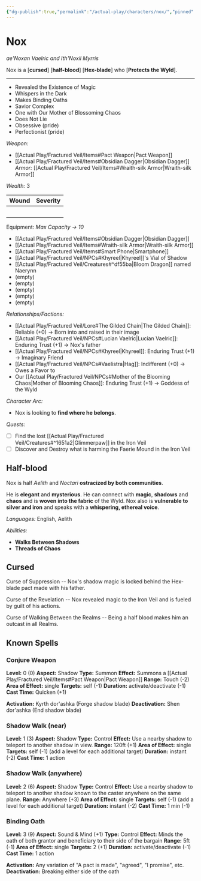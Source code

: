 ```yaml
---
{"dg-publish":true,"permalink":"/actual-play/characters/nox/","pinned":true}
---
```


# Nox
_ae'Noxan Vaelric and Ith'Noxil Myrris_

Nox is a \[**cursed**] \[**half-blood**] \[**Hex-blade**] who \[**Protects the Wyld**].

***
* Revealed the Existence of Magic
* Whispers in the Dark
* Makes Binding Oaths
* Savior Complex
* One with Our Mother of Blossoming Chaos
* Does Not Lie
* Obsessive (pride)
* Perfectionist (pride)

_Weapon:_ 
* [[Actual Play/Fractured Veil/Items#Pact Weapon\|Pact Weapon]]
* [[Actual Play/Fractured Veil/Items#Obsidian Dagger\|Obsidian Dagger]]
_Armor:_ [[Actual Play/Fractured Veil/Items#Wraith-silk Armor\|Wraith-silk Armor]]

_Wealth:_ 3

| Wound | Severity |
| ----- | -------- |
|       |          |
|       |          |
|       |          |
|       |          |
|       |          |

Equipment: _Max Capacity → 10_
* [[Actual Play/Fractured Veil/Items#Obsidian Dagger\|Obsidian Dagger]]
* [[Actual Play/Fractured Veil/Items#Wraith-silk Armor\|Wraith-silk Armor]]
* [[Actual Play/Fractured Veil/Items#Smart Phone\|Smartphone]]
* [[Actual Play/Fractured Veil/NPCs#Khyreel\|Khyreel]]'s Vial of Shadow
* [[Actual Play/Fractured Veil/Creatures#^df55ba\|Bloom Dragon]] named Naerynn
* (empty)
* (empty)
* (empty)
* (empty)
* (empty)

_Relationships/Factions:_
* [[Actual Play/Fractured Veil/Lore#The Gilded Chain\|The Gilded Chain]]: Reliable (+0) → Born into and raised in their image
* [[Actual Play/Fractured Veil/NPCs#Lucian Vaelric\|Lucian Vaelric]]: Enduring Trust (+1) → Nox's father
* [[Actual Play/Fractured Veil/NPCs#Khyreel\|Khyreel]]: Enduring Trust (+1) → Imaginary Friend
* [[Actual Play/Fractured Veil/NPCs#Vaelistra\|Hag]]: Indifferent (+0) → Owes a Favor to 
* Our [[Actual Play/Fractured Veil/NPCs#Mother of the Blooming Chaos\|Mother of Blooming Chaos]]: Enduring Trust (+1) → Goddess of the Wyld

_Character Arc:_
* Nox is looking to **find where he belongs**.

_Quests:_
- [ ] Find the lost [[Actual Play/Fractured Veil/Creatures#^1651a2\|Glimmerpaw]] in the Iron Veil
- [ ] Discover and Destroy what is harming the Faerie Mound in the Iron Veil

## Half-blood
Nox is half _Aelith_ and _Noctari_ **ostracized by both communities**. 

He is **elegant** and **mysterious**. He can connect with **magic**, **shadows** and **chaos** and is **woven into the fabric** of the Wyld. Nox also is **vulnerable to silver and iron** and speaks with a **whispering, ethereal voice**.

_Languages:_ English, Aelith

_Abilities:_
* **Walks Between Shadows**
* **Threads of Chaos**

## Cursed

Curse of Suppression -- Nox's shadow magic is locked behind the Hex-blade pact made with his father.

Curse of the Revelation -- Nox revealed magic to the Iron Veil and is fueled by guilt of his actions.

Curse of Walking Between the Realms -- Being a half blood makes him an outcast in all Realms.

## Known Spells

### Conjure Weapon

**Level:** 0 (0)
**Aspect:** Shadow
**Type:** Summon
**Effect:** Summons a [[Actual Play/Fractured Veil/Items#Pact Weapon\|Pact Weapon]]
**Range:** Touch (-2)
**Area of Effect:** single
**Targets:**  self (-1)
**Duration:** activate/deactivate (-1)
**Cast Time:** Quicken (+1)

**Activation:** Kyrth dor'ashka (Forge shadow blade)
**Deactivation:** Shen dor'ashka (End shadow blade)

### Shadow Walk (near)

**Level:** 1 (3)
**Aspect:** Shadow
**Type:** Control
**Effect:** Use a nearby shadow to teleport to another shadow in view.
**Range:** 120ft (+1) 
**Area of Effect:** single
**Targets:** self (-1) (add a level for each additional target)
**Duration:** instant (-2)
**Cast Time:** 1 action

### Shadow Walk (anywhere)

**Level:** 2 (6)
**Aspect:** Shadow
**Type:** Control
**Effect:** Use a nearby shadow to teleport to another shadow known to the caster anywhere on the same plane.
**Range:** Anywhere (+3) 
**Area of Effect:** single
**Targets:** self (-1) (add a level for each additional target)
**Duration:** instant (-2)
**Cast Time:** 1 min (-1)

### Binding Oath

**Level:** 3 (9)
**Aspect:** Sound & Mind (+1)
**Type:** Control
**Effect:** Minds the oath of both grantor and beneficiary to their side of the bargain
**Range:** 5ft (-1)
**Area of Effect:** single
**Targets:** 2 (+1)
**Duration:** activate/deactivate (-1)
**Cast Time:** 1 action

**Activation:** Any variation of "A pact is made", "agreed", "I promise", etc.
**Deactivation:** Breaking either side of the oath
